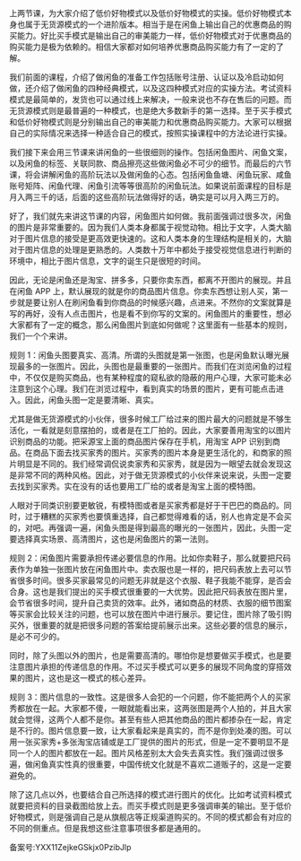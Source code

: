 上两节课，为大家介绍了低价好物模式以及低价好物模式的实操。低价好物模式本身也属于无货源模式的一个进阶版本。相当于是在闲鱼上输出自己的优惠商品的购买能力。好比买手模式是输出自己的审美能力一样，低价好物模式对于优惠商品的购买能力是极为依赖的。相信大家都对如何培养优惠商品购买能力有了一定的了解。

我们前面的课程，介绍了做闲鱼的准备工作包括账号注册、认证以及冷启动如何做，还介绍了做闲鱼的四种经典模式，以及这四种模式对应的实操方法。考试资料模式是最简单的，发货也可以通过线上来解决，一般来说也不存在售后的问题。而无货源模式则是最普遍的一种模式，也是绝大多数新手的第一选择。至于买手模式和低价好物模式则是分别输出自己的审美能力和优惠商品购买能力。大家可以根据自己的实际情况来选择一种适合自己的模式，按照实操课程中的方法论进行实操。

我们接下来会用三节课来讲闲鱼的一些很细则的操作。包括闲鱼图片、闲鱼文案，以及闲鱼的标签、关联同款、商品擦亮这些做闲鱼必不可少的细节。而最后的六节课，将会讲解闲鱼的高阶玩法以及做闲鱼的心态。包括闲鱼鱼塘、闲鱼玩家、咸鱼账号矩阵、闲鱼代理、闲鱼引流等等很高阶的闲鱼玩法。如果说前面课程的目标是月入两三千的话，后面的这些高阶玩法做得好的话，确实是可以月入两三万的。

好了，我们就先来讲这节课的内容，闲鱼图片如何做。我前面强调过很多次，闲鱼的图片是非常重要的。因为我们人类本身都属于视觉动物。相比于文字，人类大脑对于图片信息的接受是更高效更快速的。这和人类本身的生理结构是相关的，大脑对于图片信息的处理是更熟悉的。人类数十万年中都处于接受视觉信息进行判断的环境中，相比于图片信息，文字的诞生只是很短的时间。

因此，无论是闲鱼还是淘宝、拼多多，只要你卖东西，都离不开图片的展现。并且在闲鱼 APP 上，默认展现的就是你的商品图片信息。你卖东西想让别人买，第一步就是要让别人在刷闲鱼看到你商品的时候感兴趣，点进来。不然你的文案就算是写的再好，没有人点击图片，也是看不到你写的文案的。闲鱼图片的重要性，想必大家都有了一定的概念，那么闲鱼图片到底如何做呢？这里面有一些基本的规则，我们一个个来讲。

规则 1：闲鱼头图要真实、高清。所谓的头图就是第一张图，也是闲鱼默认曝光展现最多的一张图片。因此，头图也是最重要的一张图片。而我们在浏览闲鱼的过程中，不仅仅是购买商品，也有某种程度的窥私欲的隐蔽的用户心理，大家可能未必注意到这个心理。我们在浏览过程中，看到真实的场景的图片，更有可能点击进入。因此，闲鱼头图一定是要清晰、真实。

尤其是做无货源模式的小伙伴，很多时候工厂给过来的图片最大的问题就是不够生活化，一看就是刻意摆拍的，或者是在工厂拍的。因此，大家要善用淘宝的以图片识别商品的功能。把采源宝上面的商品图片保存在手机，用淘宝 APP 识别到商品。在商品下面去找买家秀的图片。买家秀的图片本身是更生活化的，和商家的照片明显是不同的。我们经常调侃说卖家秀和买家秀，就是因为一眼望去就会发现这是非常不同的两种风格。因此，对于做无货源模式的小伙伴来说来说，头图一定要去找到买家秀。实在没有的话也要用工厂给的或者是淘宝上面的模特图。

人眼对于同类识别要更敏锐，有模特图或者是买家秀都是好于干巴巴的商品的。同时，过于糟糕的买家秀也要慎重选择，自己都觉得难看的话，别人也肯定是不会买的，对吧。再强调一遍，闲鱼头图是得到最高的曝光的一张图片，因此，头图一定要选择真实场景、高清图片，这也是闲鱼图片的第一法则。

规则 2：闲鱼图片需要承担传递必要信息的作用。比如你卖鞋子，那么就要把尺码表作为单独一张图片放在闲鱼图片中。卖衣服也是一样的，把尺码表放上去可以节省很多时间。很多买家最常见的问题无非就是这个衣服、鞋子我能不能穿，是否会合身。这也是我们提出的买手模式很重要的一大优势。因此把尺码表放在图片里，会节省很多时间，提升自己卖货的效率。此外，诸如商品的材质、衣服的细节图案等买家会比较关注的问题，也可以放在图片中进行展示。要记住，图片除了吸引购买外，很重要的就是把很多问题的答案给提前展示出来。这些必要的信息的展示，是必不可少的。

同时，除了头图以外的图片，也是需要高清的。哪怕你是想要做买手模式，也是要注意图片承担的传递信息的作用。不过买手模式可以更多的展现不同角度的穿搭效果的图片，这也是这一模式的核心差异。

规则 3：图片信息的一致性。这是很多人会犯的一个问题，你不能把两个人的买家秀都放在一起。大家都不傻，一眼就能看出来，这两张图是两个人拍的，并且大家就会觉得，这两个人都不是你。甚至有些人把其他商品的图片都掺杂在一起，肯定是不行的。图片信息要一致，让大家看起来是真实的，而不是你到处凑的图。可以用一张买家秀+多张淘宝店铺或是工厂提供的图片的形式，但是一定不要明显不是同一个人的图片都放在一起。图片风格差别太大会失去真实性。我们强调过很多遍，做闲鱼真实性真的很重要，中国传统文化就是不喜欢二道贩子的，这是一定要避免的。 

除了这几点以外，也要结合自己所选择的模式进行图片的优化。比如考试资料模式就要把资料的目录截图给放上去。而买手模式则是更多强调审美的输出。至于低价好物模式，则是强调自己是从旗舰店等正规渠道购买的。不同的模式都会有对应的不同的侧重点。但是我想这些注意事项很多都是通用的。

备案号:YXX11ZejkeGSkjx0PzibJlp